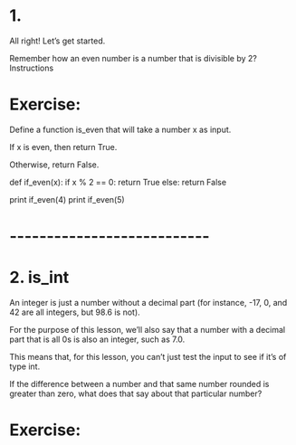 # 1.

All right! Let’s get started.

Remember how an even number is a number that is divisible by 2?
Instructions

# Exercise:
Define a function is_even that will take a number x as input.

If x is even, then return True.

Otherwise, return False.




def if_even(x):
  if x % 2 == 0:
    return True
  else:
     return False

print if_even(4)
print if_even(5) 

# --------------------------- #

# 2. is_int

An integer is just a number without a decimal part (for instance, -17, 0, and 42 are all integers, but 98.6 is not).

For the purpose of this lesson, we’ll also say that a number with a decimal part that is all 0s is also an integer, such as 7.0.

This means that, for this lesson, you can’t just test the input to see if it’s of type int.

If the difference between a number and that same number rounded is greater than zero, what does that say about that particular number?



# Exercise:









